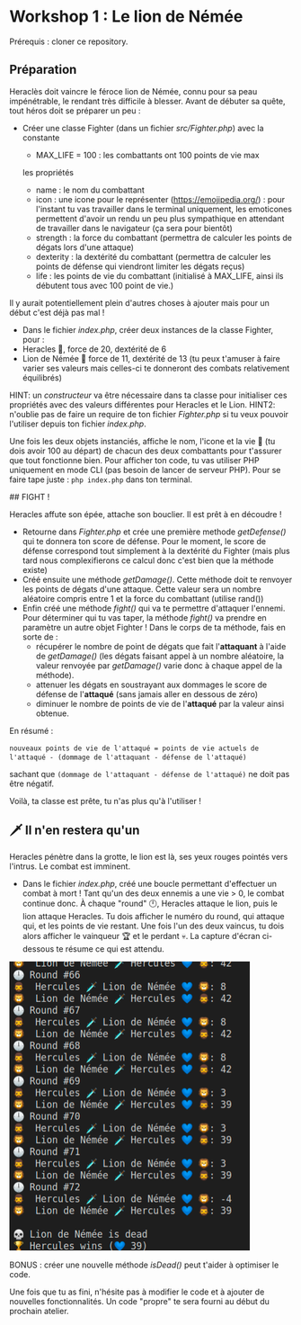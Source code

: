 # Workshop 1 : Le lion de Némée

Prérequis : cloner ce repository.

## Préparation

Heraclès doit vaincre le féroce lion de Némée, connu pour sa peau impénétrable, le rendant très difficile à blesser. Avant de débuter sa quête, tout héros doit se préparer un peu :

- Créer une classe Fighter (dans un fichier *src/Fighter.php*) avec
    la constante
    - MAX_LIFE = 100 : les combattants ont 100 points de vie max

    les propriétés
    - name : le nom du combattant
    - icon : une icone pour le représenter (https://emojipedia.org/) : pour l'instant tu vas travailler dans le terminal uniquement, les emoticones permettent d'avoir un rendu un peu plus sympathique en attendant de travailler dans le navigateur (ça sera pour bientôt)
    - strength : la force du combattant (permettra de calculer les points de dégats lors d'une attaque)
    - dexterity : la dextérité du combattant (permettra de calculer les points de défense qui viendront limiter les dégats reçus)
    - life : les points de vie du combattant (initialisé à MAX_LIFE, ainsi ils débutent tous avec 100 point de vie.)

Il y aurait potentiellement plein d'autres choses à ajouter mais pour un début c'est déjà pas mal !

- Dans le fichier *index.php*, créer deux instances de la classe Fighter, pour :
- Heracles 🧔, force de 20, dextérité de 6 
- Lion de Némée 🦁 force de 11, dextérité de 13 
(tu peux t'amuser à faire varier ses valeurs mais celles-ci te donneront des combats relativement équilibrés)

HINT: un *constructeur* va être nécessaire dans ta classe pour initialiser ces propriétés avec des valeurs différentes pour Heracles et le Lion. 
HINT2: n'oublie pas de faire un require de ton fichier *Fighter.php* si tu veux pouvoir l'utiliser depuis ton fichier *index.php*.

Une fois les deux objets instanciés, affiche le nom, l'icone et la vie 💙 (tu dois avoir 100 au départ) de chacun des deux combattants pour t'assurer que tout fonctionne bien. Pour afficher ton code, tu vas utiliser PHP uniquement en mode CLI (pas besoin de lancer de serveur PHP).
Pour se faire tape juste : `php index.php` dans ton terminal.


## FIGHT !

Heracles affute son épée, attache son bouclier. Il est prêt à en découdre !

- Retourne dans *Fighter.php* et crée une première methode *getDefense()* qui te donnera ton score de défense.
Pour le moment, le score de défense correspond tout simplement à la dextérité du Fighter (mais plus tard nous complexifierons ce calcul donc c'est bien que la méthode existe)
- Créé ensuite une méthode *getDamage()*. Cette méthode doit te renvoyer les points de dégats d'une attaque. Cette valeur sera un nombre aléatoire compris entre 1 et la force du combattant (utilise rand()) 
- Enfin créé une méthode *fight()* qui va te permettre d'attaquer l'ennemi. Pour déterminer qui tu vas taper, la méthode *fight()* va prendre en paramètre un autre objet Fighter ! Dans le corps de ta méthode, fais en sorte de :
    - récupérer le nombre de point de dégats que fait l'**attaquant** à l'aide de *getDamage()* (les dégats faisant appel à un nombre aléatoire, la valeur renvoyée par *getDamage()* varie donc à chaque appel de la méthode). 
    - attenuer les dégats en soustrayant aux dommages le score de défense de l'**attaqué** (sans jamais aller en dessous de zéro)
    - diminuer le nombre de points de vie de l'**attaqué** par la valeur ainsi obtenue.

En résumé : 
```
nouveaux points de vie de l'attaqué = points de vie actuels de l'attaqué - (dommage de l'attaquant - défense de l'attaqué)
```
sachant que `(dommage de l'attaquant - défense de l'attaqué)` ne doit pas être négatif.

Voilà, ta classe est prête, tu n'as plus qu'à l'utiliser ! 

## 🗡️ Il n'en restera qu'un

Heracles pénètre dans la grotte, le lion est là, ses yeux rouges pointés vers l'intrus. Le combat est imminent.

- Dans le fichier *index.php*, créé une boucle permettant d'effectuer un combat à mort ! Tant qu'un des deux ennemis a une vie > 0, le combat continue donc. À chaque "round" 🕛, Heracles attaque le lion, puis le lion attaque Heracles. Tu dois afficher le numéro du round, qui attaque qui, et les points de vie restant. Une fois l'un des deux vaincus, tu dois alors afficher le vainqueur 🏆 et le perdant 💀. La capture d'écran ci-dessous te résume ce qui est attendu.

![instructions](instructions.png)

BONUS : créer une nouvelle méthode *isDead()* peut t'aider à optimiser le code.

Une fois que tu as fini, n'hésite pas à modifier le code et à ajouter de nouvelles fonctionnalités.
Un code "propre" te sera fourni au début du prochain atelier.